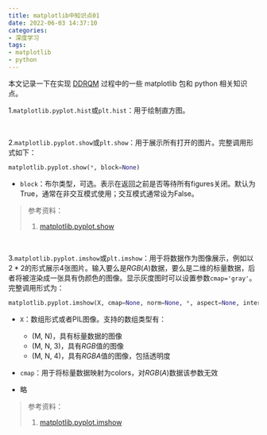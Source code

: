 ```yaml
---
title: matplotlib中知识点01
date: 2022-06-03 14:37:10
categories:
- 深度学习
tags:
- matplotlib
- python
---
```


本文记录一下在实现 [DDRQM](https://link.springer.com/article/10.1007/s11042-016-3392-4) 过程中的一些 matplotlib 包和 python 相关知识点。

<!--more-->

1.`matplotlib.pyplot.hist`或`plt.hist`：用于绘制直方图。

</br>

2.`matplotlib.pyplot.show`或`plt.show`：用于展示所有打开的图片。完整调用形式如下：

```python
matplotlib.pyplot.show(*, block=None)
```

- `block`：布尔类型，可选。表示在返回之前是否等待所有figures关闭。默认为True，通常在非交互模式使用；交互模式通常设为False。

> 参考资料：
>
> 1. [matplotlib.pyplot.show](https://matplotlib.org/stable/api/_as_gen/matplotlib.pyplot.show.html)

</br>

3.`matplotlib.pyplot.imshow`或`plt.imshow`：用于将数据作为图像展示，例如以$2*2$的形式展示4张图片。输入要么是$RGB(A)$数据，要么是二维的标量数据，后者将被渲染成一张具有伪颜色的图像。显示灰度图时可以设置参数`cmap='gray'`。完整调用形式为：

```python
matplotlib.pyplot.imshow(X, cmap=None, norm=None, *, aspect=None, interpolation=None, alpha=None, vmin=None, vmax=None, origin=None, extent=None, interpolation_stage=None, filternorm=True, filterrad=4.0, resample=None, url=None, data=None, **kwargs)
```

- `X`：数组形式或者PIL图像。支持的数组类型有：
  - (M, N)，具有标量数据的图像
  - (M, N, 3)，具有$RGB$值的图像
  - (M, N, 4)，具有$RGBA$值的图像，包括透明度

- `cmap`：用于将标量数据映射为colors，对$RGB(A)$数据该参数无效
- 略

> 参考资料：
>
> 1. [matplotlib.pyplot.imshow](https://matplotlib.org/stable/api/_as_gen/matplotlib.pyplot.imshow.html)

</br>

